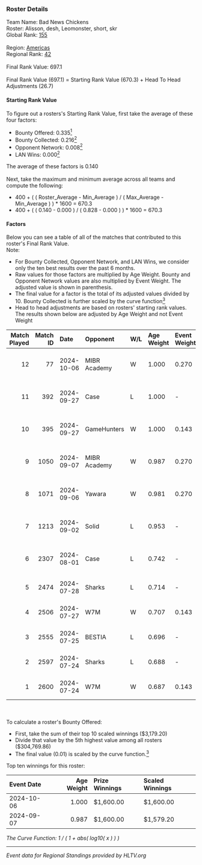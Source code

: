 ### Roster Details<br />
Team Name: Bad News Chickens<br />
Roster: Alisson, desh, Leomonster, short, skr<br />
Global Rank: [155](../../standings_global_2024_10_09.md)<br />
<br />
Region: [Americas]( ../../standings_americas_2024_10_09.md)<br />
Regional Rank: [42]( ../../standings_americas_2024_10_09.md)<br />
<br />
Final Rank Value:  697.1<br />
<br />
Final Rank Value (697.1) = Starting Rank Value (670.3) + Head To Head Adjustments (26.7)<br />

#### Starting Rank Value<br />
To figure out a rosters's Starting Rank Value, first take the average of these four factors:<br />
- Bounty Offered: 0.335[<sup>1</sup>](#table2)
- Bounty Collected: 0.216[<sup>2</sup>](#table1)
- Opponent Network: 0.008[<sup>2</sup>](#table1)
- LAN Wins: 0.000[<sup>2</sup>](#table1)

The average of these factors is 0.140<br />
<br />
Next, take the maximum and minimum average across all teams and compute the following:<br />
- 400 + ( ( Roster_Average - Min_Average ) / ( Max_Average - Min_Average ) ) * 1600 = 670.3
- 400 + ( ( 0.140 - 0.000 ) / ( 0.828 - 0.000 ) ) * 1600 = 670.3


#### Factors<br />
Below you can see a table of all of the matches that contributed to this roster's Final Rank Value.<br />
Note:<br />

- For Bounty Collected, Opponent Network, and LAN Wins, we consider only the ten best results over the past 6 months.
- Raw values for those factors are multiplied by Age Weight. Bounty and Opponent Network values are also multiplied by Event Weight. The adjusted value is shown in parenthesis.
- The final value for a factor is the total of its adjusted values divided by 10. Bounty Collected is further scaled by the curve function[<sup>3</sup>](#curveFunction)
- Head to head adjustments are based on rosters' starting rank values. The results shown below are adjusted by Age Weight and not Event Weight
<span id="table1"></span><br />


| Match Played | Match ID | Date       | Opponent     | W/L | Age Weight | Event Weight | Bounty Collected | Opponent Network | LAN Wins  | H2H Adj. | Roster                                |
| -: | -: | :- | :- | :- | :- | :- | :- | :- | :- | -: | :- |
|           12 |       77 | 2024-10-06 | MIBR Academy | W   | 1.000      | 0.270        | 0.003 (0.001)    | 0.033 (0.009)    | 0 (0.000) |     8.57 | Alisson, desh, Leomonster, short, skr |
|           11 |      392 | 2024-09-27 | Case         | L   | 1.000      | -            | -                | -                | -         |    -8.31 | Alisson, desh, Leomonster, short, skr |
|           10 |      395 | 2024-09-27 | GameHunters  | W   | 1.000      | 0.143        | 0.000 (0.000)    | 0.000 (0.000)    | 0 (0.000) |     5.02 | Alisson, desh, Leomonster, short, skr |
|            9 |     1050 | 2024-09-07 | MIBR Academy | W   | 0.987      | 0.270        | 0.003 (0.001)    | 0.033 (0.009)    | 0 (0.000) |     8.97 | Alisson, desh, Leomonster, short, skr |
|            8 |     1071 | 2024-09-06 | Yawara       | W   | 0.981      | 0.270        | 0.000 (0.000)    | 0.022 (0.006)    | 0 (0.000) |     7.41 | Alisson, desh, Leomonster, short, skr |
|            7 |     1213 | 2024-09-02 | Solid        | L   | 0.953      | -            | -                | -                | -         |    -6.10 | Alisson, desh, Leomonster, short, skr |
|            6 |     2307 | 2024-08-01 | Case         | L   | 0.742      | -            | -                | -                | -         |    -6.09 | Alisson, desh, Leomonster, short, skr |
|            5 |     2474 | 2024-07-28 | Sharks       | L   | 0.714      | -            | -                | -                | -         |    -3.60 | Alisson, desh, roz, short, skr        |
|            4 |     2506 | 2024-07-27 | W7M          | W   | 0.707      | 0.143        | 0.005 (0.000)    | 0.294 (0.030)    | 0 (0.000) |    14.10 | Alisson, desh, roz, short, skr        |
|            3 |     2555 | 2024-07-25 | BESTIA       | L   | 0.696      | -            | -                | -                | -         |    -3.05 | Alisson, desh, roz, short, skr        |
|            2 |     2597 | 2024-07-24 | Sharks       | L   | 0.688      | -            | -                | -                | -         |    -3.55 | Alisson, desh, roz, short, skr        |
|            1 |     2600 | 2024-07-24 | W7M          | W   | 0.687      | 0.143        | 0.005 (0.000)    | 0.294 (0.029)    | 0 (0.000) |    13.38 | Alisson, desh, roz, short, skr        |

<br />
<span id="table2"></span><br />
To calculate a roster's Bounty Offered:<br />

- First, take the sum of their top 10 scaled winnings ($3,179.20)
- Divide that value by the 5th highest value among all rosters ($304,769.86)
- The final value (0.01) is scaled by the curve function.[<sup>3</sup>](#curveFunction)

Top ten winnings for this roster:<br />

| Event Date | Age Weight | Prize Winnings | Scaled Winnings |
| :- | -: | :- | :- |
| 2024-10-06 |      1.000 | $1,600.00      | $1,600.00       |
| 2024-09-07 |      0.987 | $1,600.00      | $1,579.20       |


<span id="curveFunction"></span>_The Curve Function: 1 / ( 1 + abs( log10( x ) ) )_<br />

---
_Event data for Regional Standings provided by HLTV.org_<br />
